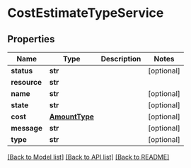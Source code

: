 # CostEstimateTypeService

## Properties
Name | Type | Description | Notes
------------ | ------------- | ------------- | -------------
**status** | **str** |  | [optional] 
**resource** | **str** |  | 
**name** | **str** |  | [optional] 
**state** | **str** |  | [optional] 
**cost** | [**AmountType**](AmountType.md) |  | [optional] 
**message** | **str** |  | [optional] 
**type** | **str** |  | [optional] 

[[Back to Model list]](../README.md#documentation-for-models) [[Back to API list]](../README.md#documentation-for-api-endpoints) [[Back to README]](../README.md)


